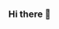 ### Hi there 👋

<!--
- 👾 Currently working on Web Development (HTML)
- 😼 Currently learning HTML
- 👀Looking for help with HTML
- 📧 Reach me via email: encryption1902@protonmail.com
- 👻 Pronouns: He/Him
-->
